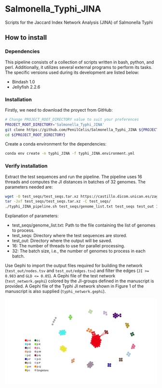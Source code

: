 # Salmonella_Typhi_JINA
 Scripts for the Jaccard Index Network Analysis (JINA) of Salmonella Typhi

## How to install

### Dependencies
This pipeline consists of a collection of scripts written in bash, python, and perl. Additionally, it utilizes several external programs to perform its tasks. The specific versions used during its development are listed below:

- Bindash 1.0
- Jellyfish 2.2.6

### Installation
Firstly, we need to download the proyect from GitHub:

~~~bash
# Change PROJECT_ROOT_DIRECTORY value to suit your preferences
PROJECT_ROOT_DIRECTORY='Salmonella_Typhi_JINA'
git clone https://github.com/PenilCelis/Salmonella_Typhi_JINA ${PROJECT_ROOT_DIRECTORY}
cd ${PROJECT_ROOT_DIRECTORY}
~~~

Create a conda environment for the dependencies:

~~~bash
conda env create -n typhi_JINA -f typhi_JINA.environment.yml
~~~

### Verify installation
Extract the test sequences and run the pipeline. The pipeline uses 16 threads and computes the JI distances in batches of 32 genomes. The parameters needed are:

~~~bash
wget -O test_seqs/test_seqs.tar.xz https://castillo.dicom.unican.es/zaguan/Salmonella_Typhi_JINA/test_seqs.tar.xz
tar -Jxf test_seqs/test_seqs.tar.xz -C test_seqs/
./typhi_JINA_pipeline.sh test_seqs/genome_list.txt test_seqs test_out 16 32
~~~
Explanation of parameters:
- test_seqs/genome_list.txt: Path to the file containing the list of genomes to process.
- test_seqs: Directory where the test sequences are stored.
- test_out: Directory where the output will be saved.
- 16: The number of threads to use for parallel processing.
- 32: The batch size, i.e., the number of genomes to process in each batch.

   
Use Gephi to import the output files required for building the network (```test_out/nodes.tsv``` and ```test_out/edges.tsv```) and filter the edges (```JI >= 0.983``` and ```GLD <= 0.05```). A Gephi file of the test network (```test_network.gephi```) colored by the JI-groups defined in the manuscript is provided. A Gephi file of the Typhi JI network shown in Figure 1 of the manuscript is also supplied (```typhi_network.gephi```).

![Example network](test_network.png)
